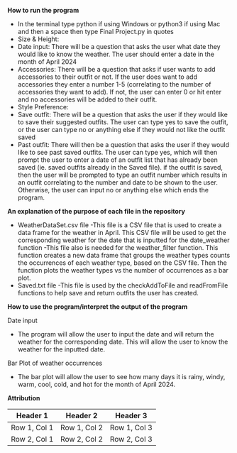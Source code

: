 **How to run the program**
* In the terminal type python if using Windows or python3 if using Mac and then a space then type Final Project.py in quotes
* Size & Height:
* Date input: There will be a question that asks the user what date they would like to know the weather. The user should enter a date in the month of April 2024
* Accessories: There will be a question that asks if user wants to add accessories to their outfit or not. If the user does want to add accessories they enter a number 1-5 (correlating to the number of accessories they want to add). If not, the user can enter 0 or hit enter and no accessories will be added to their outfit.
* Style Preference:
* Save outfit: There will be a question that asks the user if they would like to save their suggested outfits. The user can type yes to save the outfit, or the user can type no or anything else if they would not like the outfit saved
* Past outfit: There will then be a question that asks the user if they would like to see past saved outfits. The user can type yes, which will then prompt the user to enter a date of an outfit list that has already been saved (ie. saved outfits already in the Saved file). if the outfit is saved, then the user will be prompted to type an outfit number which results in an outfit correlating to the number and date to be shown to the user. Otherwise, the user can input no or anything else which ends the program.



**An explanation of the purpose of each file in the repository**
* WeatherDataSet.csv file
  -This file is a CSV file that is used to create a data frame for the weather in April. This CSV file will be used to get the
  corresponding weather for the date that is inputted for the date_weather function
  -This file also is needed for the weather_filter function. This function creates a new data frame that groups the weather
  types counts the occurrences of each weather type, based on the CSV file. Then the function plots the weather types vs the number of occurrences as a bar plot.
* Saved.txt file
  -This file is used by the checkAddToFile and readFromFile functions to help save and return outfits the user has created.
  

**How to use the program/interpret the output of the program**


Date input
* The program will allow the user to input the date and will return the weather for the corresponding date. This will allow the user to
  know the weather for the inputted date.

Bar Plot of weather occurrences
* The bar plot will allow the user to see how many days it is rainy, windy, warm, cool, cold, and hot for the month of April 2024.


**Attribution**

 Header 1 | Header 2 | Header 3 |
|----------|----------|----------|
| Row 1, Col 1 | Row 1, Col 2 | Row 1, Col 3 |
| Row 2, Col 1 | Row 2, Col 2 | Row 2, Col 3 |













